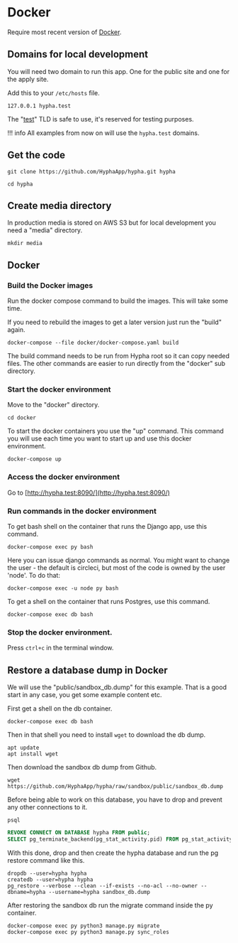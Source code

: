 # Docker

Require most recent version of [Docker](https://www.docker.com/get-started).

## Domains for local development

You will need two domain to run this app. One for the public site and one for the apply site.

Add this to your `/etc/hosts` file.

```text
127.0.0.1 hypha.test
```

The "[test](https://en.wikipedia.org/wiki/.test)" TLD is safe to use, it's reserved for testing purposes.

!!! info
    All examples from now on will use the `hypha.test` domains.

## Get the code

```shell
git clone https://github.com/HyphaApp/hypha.git hypha

cd hypha
```

## Create media directory

In production media is stored on AWS S3 but for local development you need a "media" directory.

```shell
mkdir media
```

## Docker

### Build the Docker images

Run the docker compose command to build the images. This will take some time.

If you need to rebuild the images to get a later version just run the "build" again.

```shell
docker-compose --file docker/docker-compose.yaml build
```

The build command needs to be run from Hypha root so it can copy needed files. The other commands are easier to run directly from the "docker" sub directory.

### Start the docker environment

Move to the "docker" directory.

```shell
cd docker
```

To start the docker containers you use the "up" command. This command you will use each time you want to start up and use this docker environment.

```shell
docker-compose up
```

### Access the docker environment

Go to [http://hypha.test:8090/](http://hypha.test:8090/)

### Run commands in the docker environment

To get bash shell on the container that runs the Django app, use this command.

```shell
docker-compose exec py bash
```

Here you can issue django commands as normal. You might want to change the user - the default is circleci, but most of the code is owned by the user 'node'. To do that:

```shell
docker-compose exec -u node py bash
```

To get a shell on the container that runs Postgres, use this command.

```shell
docker-compose exec db bash
```

### Stop the docker environment.

Press `ctrl+c` in the terminal window.

## Restore a database dump in Docker

We will use the "public/sandbox\_db.dump" for this example. That is a good start in any case, you get some example content etc.

First get a shell on the db container.

```shell
docker-compose exec db bash
```

Then in that shell you need to install `wget` to download the db dump.

```shell
apt update
apt install wget
```

Then download the sandbox db dump from Github.

```shell
wget https://github.com/HyphaApp/hypha/raw/sandbox/public/sandbox_db.dump
```

Before being able to work on this database, you have to drop and prevent any other connections to it.

```shell
psql
```

```sql
REVOKE CONNECT ON DATABASE hypha FROM public;
SELECT pg_terminate_backend(pg_stat_activity.pid) FROM pg_stat_activity WHERE pg_stat_activity.datname = 'hypha';
```

With this done, drop and then create the hypha database and run the pg restore command like this.

```shell
dropdb --user=hypha hypha
createdb --user=hypha hypha
pg_restore --verbose --clean --if-exists --no-acl --no-owner --dbname=hypha --username=hypha sandbox_db.dump
```

After restoring the sandbox db run the migrate command inside the py container.

```shell
docker-compose exec py python3 manage.py migrate
docker-compose exec py python3 manage.py sync_roles

```
